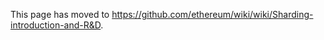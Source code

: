 <!-- TITLE: Sharding introduction and implementations -->

This page has moved to https://github.com/ethereum/wiki/wiki/Sharding-introduction-and-R&D.